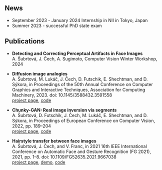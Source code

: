 
## News
* September 2023 - January 2024  Internship in NII in Tokyo, Japan
* Summer 2023 - successful PhD state exam

## Publications
* **Detecting and Correcting Perceptual Artifacts in Face Images** <br> A. Šubrtová, J. Čech, A. Sugimoto, Computer Vision Winter Workshop, 2024

* **Diffusion image analogies** <br> A. Šubrtová, M. Lukáč, J. Čech, D. Futschik, E. Shechtman, and D. Sýkora, in Proceedings of the 50th Annual Conference on Computer Graphics and Interactive Techniques, Association for Computing Machinery, 2023. doi: 10.1145/3588432.3591558 <br> [project page](https://dcgi.felk.cvut.cz/~sykorad/dia.html), [code](https://github.com/subrtadel/DIA)

* **Chunky-GAN: Real image inversion via segments** <br> A. Šubrtová, D. Futschik, J. Čech, M. Lukáč, E. Shechtman, and D. Sýkora, in Proceedings of European Conference on Computer Vision, 2022, pp. 189–204 <br> [project page](https://dcgi.fel.cvut.cz/home/sykorad/ChunkyGAN.html), [code](https://github.com/futscdav/Chunkmogrify)
    
* **Hairstyle transfer between face images** <br> A. Šubrtová, J. Čech, and V. Franc, in 2021 16th IEEE International Conference on Automatic Face and Gesture Recognition (FG 2021), 2021, pp. 1–8. doi: 10.1109/FG52635.2021.9667038 <br> [project page](https://cmp.felk.cvut.cz/hairstyles/), [demo](http://cmp.felk.cvut.cz/hairstyles/demo), [code](https://github.com/subrtade662/hairstyle_transfer)
    

